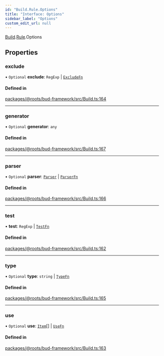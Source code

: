 ```yaml
---
id: "Build.Rule.Options"
title: "Interface: Options"
sidebar_label: "Options"
custom_edit_url: null
---
```


[Build](../modules/Build.md).[Rule](../modules/Build.Rule.md).Options

## Properties

### exclude

• `Optional` **exclude**: `RegExp` \| [`ExcludeFn`](../modules/Build.Rule.md#excludefn)

#### Defined in

[packages/@roots/bud-framework/src/Build.ts:164](https://github.com/roots/bud/blob/1a11bae56/packages/@roots/bud-framework/src/Build.ts#L164)

___

### generator

• `Optional` **generator**: `any`

#### Defined in

[packages/@roots/bud-framework/src/Build.ts:167](https://github.com/roots/bud/blob/1a11bae56/packages/@roots/bud-framework/src/Build.ts#L167)

___

### parser

• `Optional` **parser**: [`Parser`](Build.Rule.Parser.md) \| [`ParserFn`](../modules/Build.Rule.md#parserfn)

#### Defined in

[packages/@roots/bud-framework/src/Build.ts:166](https://github.com/roots/bud/blob/1a11bae56/packages/@roots/bud-framework/src/Build.ts#L166)

___

### test

• **test**: `RegExp` \| [`TestFn`](../modules/Build.Rule.md#testfn)

#### Defined in

[packages/@roots/bud-framework/src/Build.ts:162](https://github.com/roots/bud/blob/1a11bae56/packages/@roots/bud-framework/src/Build.ts#L162)

___

### type

• `Optional` **type**: `string` \| [`TypeFn`](../modules/Build.Rule.md#typefn)

#### Defined in

[packages/@roots/bud-framework/src/Build.ts:165](https://github.com/roots/bud/blob/1a11bae56/packages/@roots/bud-framework/src/Build.ts#L165)

___

### use

• `Optional` **use**: [`Item`](Build.Item-1.md)[] \| [`UseFn`](../modules/Build.Rule.md#usefn)

#### Defined in

[packages/@roots/bud-framework/src/Build.ts:163](https://github.com/roots/bud/blob/1a11bae56/packages/@roots/bud-framework/src/Build.ts#L163)
